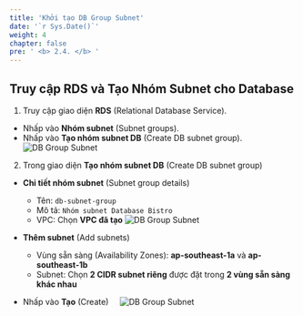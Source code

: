 ```yaml
---
title: 'Khởi tạo DB Group Subnet'
date: '`r Sys.Date()`'
weight: 4
chapter: false
pre: ' <b> 2.4. </b> '
---
```


## Truy cập RDS và Tạo Nhóm Subnet cho Database

1. Truy cập giao diện **RDS** (Relational Database Service).

-   Nhấp vào **Nhóm subnet** (Subnet groups).
-   Nhấp vào **Tạo nhóm subnet DB** (Create DB subnet group).
        ![DB Group Subnet](../../../images/db_group_subnet_1.png)

2. Trong giao diện **Tạo nhóm subnet DB** (Create DB subnet group)

-   **Chi tiết nhóm subnet** (Subnet group details)

    -   Tên: `db-subnet-group`
    -   Mô tả: `Nhóm subnet Database Bistro`
    -   VPC: Chọn **VPC đã tạo**
        ![DB Group Subnet](../../../images/db_group_subnet_2.png)

-   **Thêm subnet** (Add subnets)
    -   Vùng sẵn sàng (Availability Zones): **ap-southeast-1a** và **ap-southeast-1b**
    -   Subnet: Chọn **2 CIDR subnet riêng** được đặt trong **2 vùng sẵn sàng khác nhau**
-   Nhấp vào **Tạo** (Create)
        ![DB Group Subnet](../../../images/db_group_subnet_3.png)
